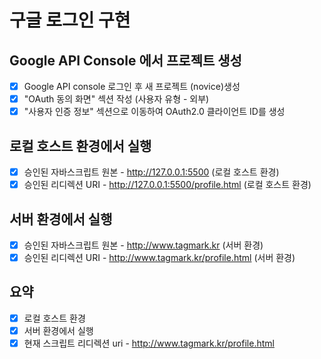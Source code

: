 # 구글 로그인 구현

## Google API Console 에서 프로젝트 생성
- [x] Google API console 로그인 후 새 프로젝트 (novice)생성 
- [x] "OAuth 동의 화면" 섹션 작성 (사용자 유형 - 외부)
- [x] "사용자 인증 정보" 섹션으로 이동하여 OAuth2.0 클라이언트 ID를 생성

## 로컬 호스트 환경에서 실행
- [x] 승인된 자바스크립트 원본 - http://127.0.0.1:5500 (로컬 호스트 환경)
- [x] 승인된 리디렉션 URI - http://127.0.0.1:5500/profile.html (로컬 호스트 환경)

## 서버 환경에서 실행
- [x] 승인된 자바스크립트 원본 - http://www.tagmark.kr (서버 환경)
- [x] 승인된 리디렉션 URI - http://www.tagmark.kr/profile.html (서버 환경)

## 요약
- [x] 로컬 호스트 환경
- [x] 서버 환경에서 실행
- [x] 현재 스크립트 리디렉션 uri - http://www.tagmark.kr/profile.html
